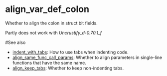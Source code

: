 # align_var_def_colon

Whether to align the colon in struct bit fields.

Partly does not work with _Uncrustify_d-0.70.1_f_

#See also
* [indent_with_tabs](../indent_options/indent_with_tabs.md): How to use tabs when indenting code.
* [align_same_func_call_params](align_same_func_call_params.md): Whether to align parameters in single-line functions that have the same name.
* [align_keep_tabs](align_keep_tabs.md): Whether to keep non-indenting tabs.
